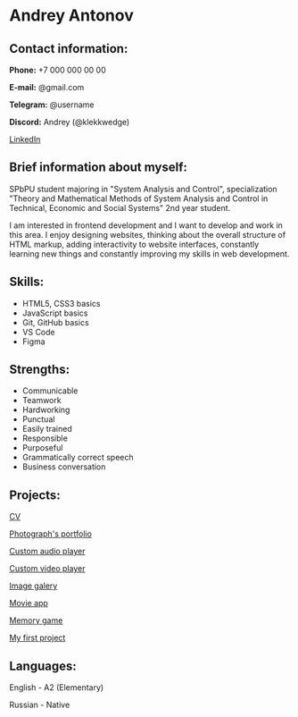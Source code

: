 # Andrey Antonov
## Contact information:
**Phone:** +7 000 000 00 00

**E-mail:** @gmail.com

**Telegram:** @username

**Discord:** Andrey (@klekkwedge)

[LinkedIn](https://www.linkedin.com/in/andrey-antonov-198197226/)

## Brief information about myself:
SPbPU student majoring in "System Analysis and Control", specialization "Theory and Mathematical Methods of System Analysis and Control in Technical, Economic and Social Systems" 2nd year student.

I am interested in frontend development and I want to develop and work in this area. I enjoy designing websites, thinking about the overall structure of HTML markup, adding interactivity to website interfaces, constantly learning new things and constantly improving my skills in web development.

## Skills:
* HTML5, CSS3 basics
* JavaScript basics
* Git, GitHub basics
* VS Code
* Figma

## Strengths:

* Communicable
* Teamwork
* Hardworking
* Punctual
* Easily trained
* Responsible
* Purposeful
* Grammatically correct speech
* Business conversation

## Projects:
[CV](https://github.com/klekkwedge/my-cv/tree/rsschool-cv-html)

[Photograph's portfolio ](https://github.com/klekkwedge/my-pet-projects/tree/photographer-portfolio)

[Custom audio player](https://github.com/klekkwedge/my-pet-projects/tree/js30-1.2-audio-player)

[Custom video player](https://github.com/klekkwedge/my-pet-projects/tree/js30-1.3-custom-video)

[Image galery](https://github.com/klekkwedge/my-pet-projects/tree/js30-2.2-image-galery)

[Movie app](https://github.com/klekkwedge/my-pet-projects/tree/js30-2.3-movie-app)

[Memory game](https://github.com/klekkwedge/my-pet-projects/tree/js30-3.2-memory-game)

[My first project](https://github.com/klekkwedge/my-first-project)

## Languages:
English - A2 (Elementary)

Russian - Native